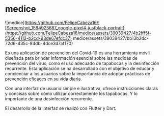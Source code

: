 # medice


![medice](https://github.com/FelipeCabeza16/![Screenshot_1584925687_google-pixel4-justblack-portrait](https://github.com/FelipeCabeza16/medice/assets/39039427/4b2fff5f-5356-4113-b2cd-93de67efdc37)
medice/assets/39039427/bb13b2dc-72d6-435c-84db-4dce3d7af170)

Es una aplicación de prevención del Covid-19 es una herramienta móvil diseñada para brindar información esencial sobre las medidas de prevención del virus, como el uso adecuado de tapabocas y la desinfección recurrente. Esta aplicación se ha desarrollado con el objetivo de educar y concienciar a los usuarios sobre la importancia de adoptar prácticas de prevención eficaces en su vida diaria.

Con una interfaz de usuario simple e ilustrativa, ofrece instrucciones claras y concisas sobre cómo utilizar correctamente los tapabocas. Y lo importante de una desinfección recurrente.

El desarrollo de la interfaz se realizó con Flutter y Dart.
